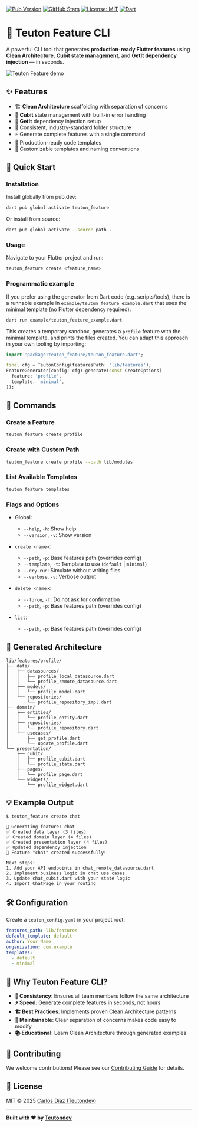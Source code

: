 [![Pub Version](https://img.shields.io/pub/v/teuton_feature)](https://pub.dev/packages/teuton_feature)
[![GitHub Stars](https://img.shields.io/github/stars/teutones92/teuton_feature)](https://github.com/teutones92/teuton_feature)
[![License: MIT](https://img.shields.io/badge/License-MIT-green.svg)](https://opensource.org/licenses/MIT)
[![Dart](https://img.shields.io/badge/SDK-%3E%3D3.0.0-blue.svg)](https://dart.dev)
<!-- [![Demo GIF](https://img.shields.io/badge/demo-GIF-%23007ec6.svg)](demo/teuton_feature.gif) -->

# 🧩 Teuton Feature CLI

A powerful CLI tool that generates **production-ready Flutter features** using **Clean Architecture**, **Cubit state management**, and **GetIt dependency injection** — in seconds.

![Teuton Feature demo](demo/teuton_feature.gif)

## ✨ Features

- 🏗️ **Clean Architecture** scaffolding with separation of concerns
- 🔄 **Cubit** state management with built-in error handling
- 💉 **GetIt** dependency injection setup
- 📁 Consistent, industry-standard folder structure
- ⚡ Generate complete features with a single command
- 🎯 Production-ready code templates
- 🔧 Customizable templates and naming conventions

## 🚀 Quick Start

### Installation

Install globally from pub.dev:
```bash
dart pub global activate teuton_feature
```

Or install from source:
```bash
dart pub global activate --source path .
```

### Usage

Navigate to your Flutter project and run:
```bash
teuton_feature create <feature_name>
```

### Programmatic example

If you prefer using the generator from Dart code (e.g. scripts/tools), there is a runnable example in `example/teuton_feature_example.dart` that uses the minimal template (no Flutter dependency required):

```bash
dart run example/teuton_feature_example.dart
```

This creates a temporary sandbox, generates a `profile` feature with the minimal template, and prints the files created. You can adapt this approach in your own tooling by importing:

```dart
import 'package:teuton_feature/teuton_feature.dart';

final cfg = TeutonConfig(featuresPath: 'lib/features');
FeatureGenerator(config: cfg).generate(const CreateOptions(
  feature: 'profile',
  template: 'minimal',
));
```

## 📖 Commands

### Create a Feature
```bash
teuton_feature create profile
```

### Create with Custom Path
```bash
teuton_feature create profile --path lib/modules
```

### List Available Templates
```bash
teuton_feature templates
```

### Flags and Options

- Global:
  - `--help`, `-h`: Show help
  - `--version`, `-v`: Show version

- `create <name>`:
  - `--path`, `-p`: Base features path (overrides config)
  - `--template`, `-t`: Template to use (`default` | `minimal`)
  - `--dry-run`: Simulate without writing files
  - `--verbose`, `-v`: Verbose output

- `delete <name>`:
  - `--force`, `-f`: Do not ask for confirmation
  - `--path`, `-p`: Base features path (overrides config)

- `list`:
  - `--path`, `-p`: Base features path (overrides config)

## 📂 Generated Architecture

```
lib/features/profile/
├── data/
│   ├── datasources/
│   │   ├── profile_local_datasource.dart
│   │   └── profile_remote_datasource.dart
│   ├── models/
│   │   └── profile_model.dart
│   └── repositories/
│       └── profile_repository_impl.dart
├── domain/
│   ├── entities/
│   │   └── profile_entity.dart
│   ├── repositories/
│   │   └── profile_repository.dart
│   └── usecases/
│       ├── get_profile.dart
│       └── update_profile.dart
└── presentation/
    ├── cubit/
    │   ├── profile_cubit.dart
    │   └── profile_state.dart
    ├── pages/
    │   └── profile_page.dart
    └── widgets/
        └── profile_widget.dart
```

## 💡 Example Output

```bash
$ teuton_feature create chat
```

```
🚀 Generating feature: chat
✅ Created data layer (3 files)
✅ Created domain layer (4 files)
✅ Created presentation layer (4 files)
✅ Updated dependency injection
🎉 Feature "chat" created successfully!

Next steps:
1. Add your API endpoints in chat_remote_datasource.dart
2. Implement business logic in chat use cases
3. Update chat_cubit.dart with your state logic
4. Import ChatPage in your routing
```

## 🛠️ Configuration

Create a `teuton_config.yaml` in your project root:

```yaml
features_path: lib/features
default_template: default
author: Your Name
organization: com.example
templates:
  - default
  - minimal
```

## 🧰 Why Teuton Feature CLI?

- **🎯 Consistency**: Ensures all team members follow the same architecture
- **⚡ Speed**: Generate complete features in seconds, not hours
- **🏗️ Best Practices**: Implements proven Clean Architecture patterns
- **🔧 Maintainable**: Clear separation of concerns makes code easy to modify
- **📚 Educational**: Learn Clean Architecture through generated examples

<!-- ## 🎥 README demo GIF

Generate and embed the animated demo:

1) Install Terminalizer (one-time):
```bash
npm install -g terminalizer
```

2) Preview the scripted session:
```bash
terminalizer play demo/terminalizer.yml
```

3) Render the GIF:
```bash
terminalizer render demo/terminalizer.yml -o demo/teuton_feature.gif
```

Tip: If you don't have `tree`, use:
```bash
find lib/features/chat -print
``` -->

## 🤝 Contributing

We welcome contributions! Please see our [Contributing Guide](CONTRIBUTING.md) for details.

## 📜 License

MIT © 2025 [Carlos Díaz (Teutondev)](https://github.com/teutones92)

---

**Built with ❤️ by [Teutondev](https://teutondev.com/)**
